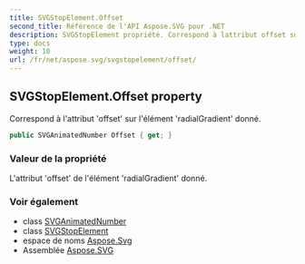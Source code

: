 ```yaml
---
title: SVGStopElement.Offset
second_title: Référence de l'API Aspose.SVG pour .NET
description: SVGStopElement propriété. Correspond à lattribut offset sur lélément radialGradient donné.
type: docs
weight: 10
url: /fr/net/aspose.svg/svgstopelement/offset/
---
```

## SVGStopElement.Offset property

Correspond à l'attribut 'offset' sur l'élément 'radialGradient' donné.

```csharp
public SVGAnimatedNumber Offset { get; }
```

### Valeur de la propriété

L'attribut 'offset' de l'élément 'radialGradient' donné.

### Voir également

* class [SVGAnimatedNumber](../../../aspose.svg.datatypes/svganimatednumber/)
* class [SVGStopElement](../)
* espace de noms [Aspose.Svg](../../svgstopelement/)
* Assemblée [Aspose.SVG](../../../)



